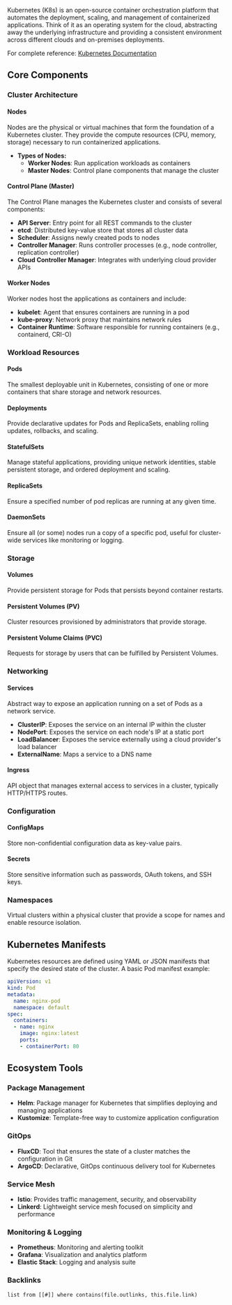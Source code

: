 
Kubernetes (K8s) is an open-source container orchestration platform that automates the deployment, scaling, and management of containerized applications. Think of it as an operating system for the cloud, abstracting away the underlying infrastructure and providing a consistent environment across different clouds and on-premises deployments.


For complete reference: [Kubernetes Documentation](https://kubernetes.io/docs/reference/glossary/?fundamental=true)

## Core Components

### Cluster Architecture

#### Nodes

Nodes are the physical or virtual machines that form the foundation of a Kubernetes cluster. They provide the compute resources (CPU, memory, storage) necessary to run containerized applications.

- **Types of Nodes:**
    - **Worker Nodes**: Run application workloads as containers
    - **Master Nodes**: Control plane components that manage the cluster

#### Control Plane (Master)

The Control Plane manages the Kubernetes cluster and consists of several components:

- **API Server**: Entry point for all REST commands to the cluster
- **etcd**: Distributed key-value store that stores all cluster data
- **Scheduler**: Assigns newly created pods to nodes
- **Controller Manager**: Runs controller processes (e.g., node controller, replication controller)
- **Cloud Controller Manager**: Integrates with underlying cloud provider APIs

#### Worker Nodes

Worker nodes host the applications as containers and include:

- **kubelet**: Agent that ensures containers are running in a pod
- **kube-proxy**: Network proxy that maintains network rules
- **Container Runtime**: Software responsible for running containers (e.g., containerd, CRI-O)

### Workload Resources

#### Pods

The smallest deployable unit in Kubernetes, consisting of one or more containers that share storage and network resources.

#### Deployments

Provide declarative updates for Pods and ReplicaSets, enabling rolling updates, rollbacks, and scaling.

#### StatefulSets

Manage stateful applications, providing unique network identities, stable persistent storage, and ordered deployment and scaling.

#### ReplicaSets

Ensure a specified number of pod replicas are running at any given time.

#### DaemonSets

Ensure all (or some) nodes run a copy of a specific pod, useful for cluster-wide services like monitoring or logging.

### Storage

#### Volumes

Provide persistent storage for Pods that persists beyond container restarts.

#### Persistent Volumes (PV)

Cluster resources provisioned by administrators that provide storage.

#### Persistent Volume Claims (PVC)

Requests for storage by users that can be fulfilled by Persistent Volumes.

### Networking

#### Services

Abstract way to expose an application running on a set of Pods as a network service.

- **ClusterIP**: Exposes the service on an internal IP within the cluster
- **NodePort**: Exposes the service on each node's IP at a static port
- **LoadBalancer**: Exposes the service externally using a cloud provider's load balancer
- **ExternalName**: Maps a service to a DNS name

#### Ingress

API object that manages external access to services in a cluster, typically HTTP/HTTPS routes.

### Configuration

#### ConfigMaps

Store non-confidential configuration data as key-value pairs.

#### Secrets

Store sensitive information such as passwords, OAuth tokens, and SSH keys.

### Namespaces

Virtual clusters within a physical cluster that provide a scope for names and enable resource isolation.

## Kubernetes Manifests

Kubernetes resources are defined using YAML or JSON manifests that specify the desired state of the cluster. A basic Pod manifest example:

```yaml
apiVersion: v1
kind: Pod
metadata:
  name: nginx-pod
  namespace: default
spec:
  containers:
  - name: nginx
    image: nginx:latest
    ports:
    - containerPort: 80
```

## Ecosystem Tools

### Package Management

- **Helm**: Package manager for Kubernetes that simplifies deploying and managing applications
- **Kustomize**: Template-free way to customize application configuration

### GitOps

- **FluxCD**: Tool that ensures the state of a cluster matches the configuration in Git
- **ArgoCD**: Declarative, GitOps continuous delivery tool for Kubernetes

### Service Mesh

- **Istio**: Provides traffic management, security, and observability
- **Linkerd**: Lightweight service mesh focused on simplicity and performance

### Monitoring & Logging

- **Prometheus**: Monitoring and alerting toolkit
- **Grafana**: Visualization and analytics platform
- **Elastic Stack**: Logging and analysis suite


### Backlinks
```dataview 
list from [[#]] where contains(file.outlinks, this.file.link)
```

